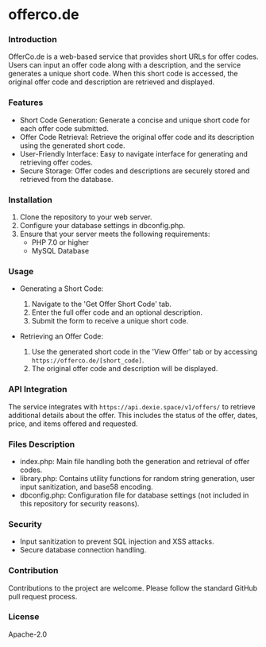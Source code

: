 # offerco.de

### Introduction

OfferCo.de is a web-based service that provides short URLs for offer codes. Users can input an offer code along with a description, and the service generates a unique short code. When this short code is accessed, the original offer code and description are retrieved and displayed.

### Features

* Short Code Generation: Generate a concise and unique short code for each offer code submitted.
* Offer Code Retrieval: Retrieve the original offer code and its description using the generated short code.
* User-Friendly Interface: Easy to navigate interface for generating and retrieving offer codes.
* Secure Storage: Offer codes and descriptions are securely stored and retrieved from the database.

### Installation

1. Clone the repository to your web server.
2. Configure your database settings in dbconfig.php.
3. Ensure that your server meets the following requirements:
    * PHP 7.0 or higher
    * MySQL Database

### Usage

* Generating a Short Code:

    1. Navigate to the 'Get Offer Short Code' tab.
    2. Enter the full offer code and an optional description.
    3. Submit the form to receive a unique short code.

* Retrieving an Offer Code:

    1. Use the generated short code in the 'View Offer' tab or by accessing `https://offerco.de/[short_code]`.
    2. The original offer code and description will be displayed.

### API Integration

The service integrates with `https://api.dexie.space/v1/offers/` to retrieve additional details about the offer. This includes the status of the offer, dates, price, and items offered and requested.

### Files Description

* index.php: Main file handling both the generation and retrieval of offer codes.
* library.php: Contains utility functions for random string generation, user input sanitization, and base58 encoding.
* dbconfig.php: Configuration file for database settings (not included in this repository for security reasons).

### Security

* Input sanitization to prevent SQL injection and XSS attacks.
* Secure database connection handling.

### Contribution

Contributions to the project are welcome. Please follow the standard GitHub pull request process.

### License

Apache-2.0
